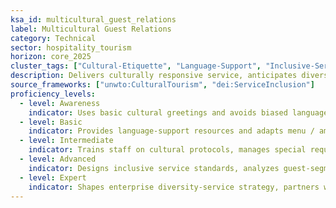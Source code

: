 ```yaml
---
ksa_id: multicultural_guest_relations
label: Multicultural Guest Relations
category: Technical
sector: hospitality_tourism
horizon: core_2025
cluster_tags: ["Cultural-Etiquette", "Language-Support", "Inclusive-Service"]
description: Delivers culturally responsive service, anticipates diverse guest needs, and resolves cross-cultural misunderstandings to elevate global guest satisfaction.
source_frameworks: ["unwto:CulturalTourism", "dei:ServiceInclusion"]
proficiency_levels:
  - level: Awareness
    indicator: Uses basic cultural greetings and avoids biased language.
  - level: Basic
    indicator: Provides language-support resources and adapts menu / amenity preferences.
  - level: Intermediate
    indicator: Trains staff on cultural protocols, manages special requests, and mitigates conflicts.
  - level: Advanced
    indicator: Designs inclusive service standards, analyzes guest-segment feedback, and collaborates with multicultural marketing.
  - level: Expert
    indicator: Shapes enterprise diversity-service strategy, partners with tourism boards, and publishes inclusion guidelines.
---
```

